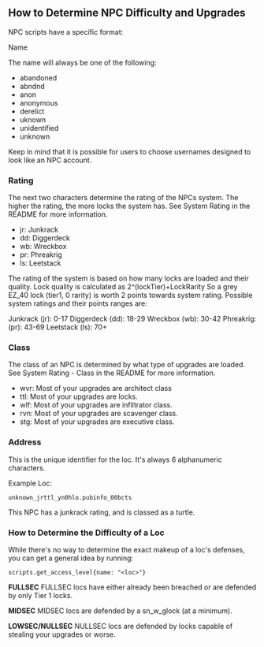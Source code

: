 ## How to Determine NPC Difficulty and Upgrades
NPC scripts have a specific format:

Name

The name will always be one of the following:

* abandoned
* abndnd
* anon
* anonymous
* derelict
* uknown
* unidentified
* unknown

Keep in mind that it is possible for users to choose usernames designed to look like an NPC account.

### Rating

The next two characters determine the rating of the NPCs system. The higher the rating, the more locks the system has. See System Rating in the README for more information.

* jr: Junkrack
* dd: Diggerdeck
* wb: Wreckbox
* pr: Phreakrig
* ls: Leetstack

The rating of the system is based on how many locks are loaded and their quality. Lock quality is calculated as 2^(lockTier)+LockRarity So a grey EZ_40 lock (tier1, 0 rarity) is worth 2 points towards system rating. 
Possible system ratings and their points ranges are:

Junkrack (jr): 0-17
Diggerdeck (dd): 18-29
Wreckbox (wb): 30-42
Phreakrig: (pr): 43-69
Leetstack (ls): 70+

### Class

The class of an NPC is determined by what type of upgrades are loaded. See System Rating - Class in the README for more information.

* wvr: Most of your upgrades are architect class
* ttl: Most of your upgrades are locks.
* wlf: Most of your upgrades are infiltrator class.
* rvn: Most of your upgrades are scavenger class.
* stg: Most of your upgrades are executive class.

### Address

This is the unique identifier for the loc. It's always 6 alphanumeric characters.

Example Loc:

`unknown_jrttl_yn0hlo.pubinfo_00bcts`

This NPC has a junkrack rating, and is classed as a turtle.

### How to Determine the Difficulty of a Loc

While there's no way to determine the exact makeup of a loc's defenses, you can get a general idea by running:

`scripts.get_access_level{name: "<loc>"}`

**FULLSEC**
FULLSEC locs have either already been breached or are defended by only Tier 1 locks.

**MIDSEC**
MIDSEC locs are defended by a sn_w_glock (at a minimum).

**LOWSEC/NULLSEC**
NULLSEC locs are defended by locks capable of stealing your upgrades or worse.

